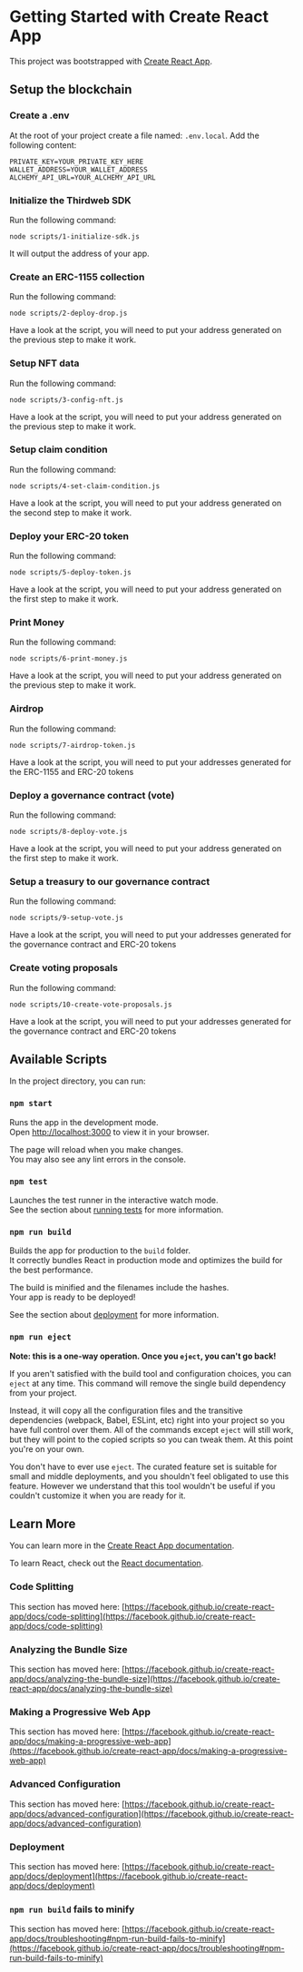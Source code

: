 # Getting Started with Create React App

This project was bootstrapped with [Create React App](https://github.com/facebook/create-react-app).

## Setup the blockchain
### Create a .env
At the root of your project create a file named: `.env.local`.
Add the following content:
```
PRIVATE_KEY=YOUR_PRIVATE_KEY_HERE
WALLET_ADDRESS=YOUR_WALLET_ADDRESS
ALCHEMY_API_URL=YOUR_ALCHEMY_API_URL
```

### Initialize the Thirdweb SDK
Run the following command:
```
node scripts/1-initialize-sdk.js
```
It will output the address of your app.

### Create an ERC-1155 collection
Run the following command:
```
node scripts/2-deploy-drop.js
```
Have a look at the script, you will need to put your address generated on the previous step to make it work.

### Setup NFT data
Run the following command:
```
node scripts/3-config-nft.js
```
Have a look at the script, you will need to put your address generated on the previous step to make it work.

### Setup claim condition
Run the following command:
```
node scripts/4-set-claim-condition.js
```
Have a look at the script, you will need to put your address generated on the second step to make it work.

### Deploy your ERC-20 token
Run the following command:
```
node scripts/5-deploy-token.js
```
Have a look at the script, you will need to put your address generated on the first step to make it work.

### Print Money
Run the following command:
```
node scripts/6-print-money.js
```
Have a look at the script, you will need to put your address generated on the previous step to make it work.

### Airdrop
Run the following command:
```
node scripts/7-airdrop-token.js
```
Have a look at the script, you will need to put your addresses generated for the ERC-1155 and ERC-20 tokens

### Deploy a governance contract (vote)
Run the following command:
```
node scripts/8-deploy-vote.js
```
Have a look at the script, you will need to put your address generated on the first step to make it work.

### Setup a treasury to our governance contract
Run the following command:
```
node scripts/9-setup-vote.js
```
Have a look at the script, you will need to put your addresses generated for the governance contract and ERC-20 tokens

### Create voting proposals
Run the following command:
```
node scripts/10-create-vote-proposals.js
```
Have a look at the script, you will need to put your addresses generated for the governance contract and ERC-20 tokens

## Available Scripts

In the project directory, you can run:

### `npm start`

Runs the app in the development mode.\
Open [http://localhost:3000](http://localhost:3000) to view it in your browser.

The page will reload when you make changes.\
You may also see any lint errors in the console.

### `npm test`

Launches the test runner in the interactive watch mode.\
See the section about [running tests](https://facebook.github.io/create-react-app/docs/running-tests) for more information.

### `npm run build`

Builds the app for production to the `build` folder.\
It correctly bundles React in production mode and optimizes the build for the best performance.

The build is minified and the filenames include the hashes.\
Your app is ready to be deployed!

See the section about [deployment](https://facebook.github.io/create-react-app/docs/deployment) for more information.

### `npm run eject`

**Note: this is a one-way operation. Once you `eject`, you can't go back!**

If you aren't satisfied with the build tool and configuration choices, you can `eject` at any time. This command will remove the single build dependency from your project.

Instead, it will copy all the configuration files and the transitive dependencies (webpack, Babel, ESLint, etc) right into your project so you have full control over them. All of the commands except `eject` will still work, but they will point to the copied scripts so you can tweak them. At this point you're on your own.

You don't have to ever use `eject`. The curated feature set is suitable for small and middle deployments, and you shouldn't feel obligated to use this feature. However we understand that this tool wouldn't be useful if you couldn't customize it when you are ready for it.

## Learn More

You can learn more in the [Create React App documentation](https://facebook.github.io/create-react-app/docs/getting-started).

To learn React, check out the [React documentation](https://reactjs.org/).

### Code Splitting

This section has moved here: [https://facebook.github.io/create-react-app/docs/code-splitting](https://facebook.github.io/create-react-app/docs/code-splitting)

### Analyzing the Bundle Size

This section has moved here: [https://facebook.github.io/create-react-app/docs/analyzing-the-bundle-size](https://facebook.github.io/create-react-app/docs/analyzing-the-bundle-size)

### Making a Progressive Web App

This section has moved here: [https://facebook.github.io/create-react-app/docs/making-a-progressive-web-app](https://facebook.github.io/create-react-app/docs/making-a-progressive-web-app)

### Advanced Configuration

This section has moved here: [https://facebook.github.io/create-react-app/docs/advanced-configuration](https://facebook.github.io/create-react-app/docs/advanced-configuration)

### Deployment

This section has moved here: [https://facebook.github.io/create-react-app/docs/deployment](https://facebook.github.io/create-react-app/docs/deployment)

### `npm run build` fails to minify

This section has moved here: [https://facebook.github.io/create-react-app/docs/troubleshooting#npm-run-build-fails-to-minify](https://facebook.github.io/create-react-app/docs/troubleshooting#npm-run-build-fails-to-minify)

